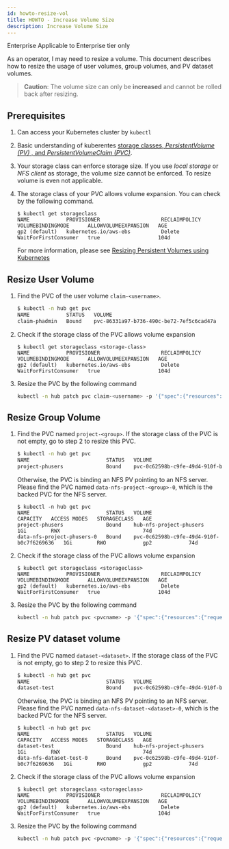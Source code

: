 ```yaml
---
id: howto-resize-vol
title: HOWTO - Increase Volume Size
description: Increase Volume Size
---
```


<div class="ee-only tooltip">Enterprise
  <span class="tooltiptext">Applicable to Enterprise tier only</span>
</div>

As an operator, I may need to resize a volume. This document describes how to resize the usage of user volumes, group volumes, and PV dataset volumes.

> **Caution**: The volume size can only be **increased** and cannot be rolled back after resizing.

## Prerequisites
1. Can access your Kubernetes cluster by `kubectl`
1. Basic understanding of kuberentes [storage classes, *PersistentVolume (PV)* , and *PersistentVolumeClaim (PVC)*](https://kubernetes.io/docs/concepts/storage/persistent-volumes/).
1. Your storage class can enforce storage size. If you use *local storage* or *NFS client* as storage, the volume size cannot be enforced. To resize volume is even not applicable.
1. The storage class of your PVC allows volume expansion. You can check by the following command.

    ```
    $ kubectl get storageclass
    NAME            PROVISIONER                    RECLAIMPOLICY   VOLUMEBINDINGMODE      ALLOWVOLUMEEXPANSION   AGE
    gp2 (default)   kubernetes.io/aws-ebs          Delete          WaitForFirstConsumer   true                   104d
    ```

    For more information, please see [Resizing Persistent Volumes using Kubernetes](https://kubernetes.io/blog/2018/07/12/resizing-persistent-volumes-using-kubernetes/)


## Resize User Volume

1. Find the PVC of the user volume `claim-<username>`.

    ```bash
    $ kubectl -n hub get pvc
    NAME            STATUS   VOLUME                                     CAPACITY   ACCESS MODES   STORAGECLASS   AGE
    claim-phadmin   Bound    pvc-86331a97-b736-490c-be72-7ef5c6cad47a   20Gi       RWO            gp2            102d
    ```

1. Check if the storage class of the PVC allows volume expansion

    ```
    $ kubectl get storageclass <storage-class>
    NAME            PROVISIONER                    RECLAIMPOLICY   VOLUMEBINDINGMODE      ALLOWVOLUMEEXPANSION   AGE
    gp2 (default)   kubernetes.io/aws-ebs          Delete          WaitForFirstConsumer   true                   104d
    ```

1. Resize the PVC by the following command

    ```bash
    kubectl -n hub patch pvc claim-<username> -p '{"spec":{"resources":{"requests":{"storage":"40Gi"}}}}}'
    ```

## Resize Group Volume

1. Find the PVC named `project-<group>`. If the storage class of the PVC is not empty, go to step 2 to resize this PVC.

    ```bash
    $ kubectl -n hub get pvc
    NAME                         STATUS   VOLUME                                     CAPACITY   ACCESS MODES   STORAGECLASS   AGE
    project-phusers              Bound    pvc-0c62598b-c9fe-49d4-910f-b0c7f6269636   1Gi        RWX            efs            74d
    ```

    Otherwise, the PVC is binding an NFS PV pointing to an NFS server. Please find the PVC named `data-nfs-project-<group>-0`, which is the backed PVC for the NFS server.

    ```
    $ kubectl -n hub get pvc
    NAME                         STATUS   VOLUME                                     CAPACITY   ACCESS MODES   STORAGECLASS   AGE
    project-phusers              Bound    hub-nfs-project-phusers                    1Gi        RWX                           74d
    data-nfs-project-phusers-0   Bound    pvc-0c62598b-c9fe-49d4-910f-b0c7f6269636   1Gi        RWO            gp2            74d
    ```

1. Check if the storage class of the PVC allows volume expansion

    ```
    $ kubectl get storageclass <storageclass>
    NAME            PROVISIONER                    RECLAIMPOLICY   VOLUMEBINDINGMODE      ALLOWVOLUMEEXPANSION   AGE
    gp2 (default)   kubernetes.io/aws-ebs          Delete          WaitForFirstConsumer   true                   104d
    ```

1. Resize the PVC by the following command

    ```bash
    kubectl -n hub patch pvc <pvcname> -p '{"spec":{"resources":{"requests":{"storage":"50Gi"}}}}}'
    ```

## Resize PV dataset volume

1. Find the PVC named `dataset-<dataset>`. If the storage class of the PVC is not empty, go to step 2 to resize this PVC.

    ```bash
    $ kubectl -n hub get pvc
    NAME                         STATUS   VOLUME                                     CAPACITY   ACCESS MODES   STORAGECLASS   AGE
    dataset-test                 Bound    pvc-0c62598b-c9fe-49d4-910f-b0c7f6269636   1Gi        RWX            efs            74d
    ```

    Otherwise, the PVC is binding an NFS PV pointing to an NFS server. Please find the PVC named `data-nfs-dataset-<dataset>-0`, which is the backed PVC for the NFS server.

    ```
    $ kubectl -n hub get pvc
    NAME                         STATUS   VOLUME                                     CAPACITY   ACCESS MODES   STORAGECLASS   AGE
    dataset-test                 Bound    hub-nfs-project-phusers                    1Gi        RWX                           74d
    data-nfs-dataset-test-0      Bound    pvc-0c62598b-c9fe-49d4-910f-b0c7f6269636   1Gi        RWO            gp2            74d
    ```

1. Check if the storage class of the PVC allows volume expansion

    ```
    $ kubectl get storageclass <storageclass>
    NAME            PROVISIONER                    RECLAIMPOLICY   VOLUMEBINDINGMODE      ALLOWVOLUMEEXPANSION   AGE
    gp2 (default)   kubernetes.io/aws-ebs          Delete          WaitForFirstConsumer   true                   104d
    ```

1. Resize the PVC by the following command

    ```bash
    kubectl -n hub patch pvc <pvcname> -p '{"spec":{"resources":{"requests":{"storage":"50Gi"}}}}}'
    ```